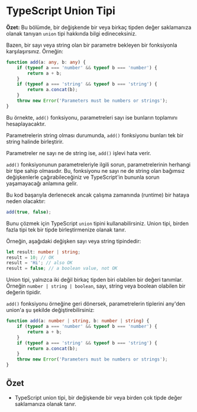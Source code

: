 # TypeScript Union Tipi

**Özet:** Bu bölümde, bir değişkende bir veya birkaç tipden değer saklamanıza olanak tanıyan `union` tipi hakkında bilgi edineceksiniz.

Bazen, bir sayı veya string olan bir parametre bekleyen bir fonksiyonla karşılaşırsınız. Örneğin:

```ts
function add(a: any, b: any) {
    if (typeof a === 'number' && typeof b === 'number') {
        return a + b;
    }
    if (typeof a === 'string' && typeof b === 'string') {
        return a.concat(b);
    }
    throw new Error('Parameters must be numbers or strings');
}
```

Bu örnekte, `add()` fonksiyonu, parametreleri sayı ise bunların toplamını hesaplayacaktır.

Parametrelerin string olması durumunda, `add()` fonksiyonu bunları tek bir string halinde birleştirir.

Parametreler ne sayı ne de string ise, `add()` işlevi hata verir.

`add()` fonksiyonunun parametreleriyle ilgili sorun, parametrelerinin herhangi bir tipe sahip olmasıdır. Bu, fonksiyonu ne sayı ne de string olan bağımsız değişkenlerle çağırabileceğiniz ve TypeScript'in bununla sorun yaşamayacağı anlamına gelir.

Bu kod başarıyla derlenecek ancak çalışma zamanında (runtime) bir hataya neden olacaktır:

```ts
add(true, false);
```

Bunu çözmek için TypeScript `union` tipini kullanabilirsiniz. Union tipi, birden fazla tipi tek bir tipde birleştirmenize olanak tanır.

Örneğin, aşağıdaki değişken sayı veya string tipindedir:

```ts
let result: number | string;
result = 10; // OK
result = 'Hi'; // also OK
result = false; // a boolean value, not OK
```

Union tipi, yalnızca iki değil birkaç tipden biri olabilen bir değeri tanımlar. Örneğin `number | string | boolean`, sayı, string veya boolean olabilen bir değerin tipidir.

`add()` fonksiyonu örneğine geri dönersek, parametrelerin tiplerini any'den union'a şu şekilde değiştirebilirsiniz:

```ts
function add(a: number | string, b: number | string) {
    if (typeof a === 'number' && typeof b === 'number') {
        return a + b;
    }
    if (typeof a === 'string' && typeof b === 'string') {
        return a.concat(b);
    }
    throw new Error('Parameters must be numbers or strings');
}
```

## Özet

- TypeScript union tipi, bir değişkende bir veya birden çok tipde değer saklamanıza olanak tanır.
